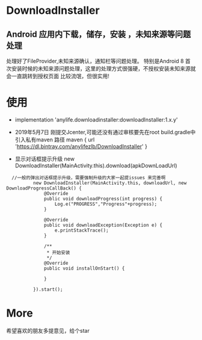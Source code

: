 # DownloadInstaller

## Android 应用内下载，储存，安装 ，未知来源等问题处理
处理好了FileProvider,未知来源确认，通知栏等问题处理。
特别是Android 8 首次安装时候的未知来源问题处理，这里的处理方式很强硬，不授权安装未知来源就会一直跳转到授权页面
比较流氓，但很实用!



# 使用 
  
  - implementation 'anylife.downloadinstaller:downloadInstaller:1.x.y'
  
  
  -  2019年5月7日 刚提交Jcenter,可能还没有通过审核要先在root build.gradle中引入私有maven 路径
  maven { url 'https://dl.bintray.com/anylifezlb/DownloadInstaller' }


  -  显示对话框提示升级 new DownloadInstaller(MainActivity.this).download(apkDownLoadUrl)
  ```
    //一般的弹出对话框提示升级，需要强制升级的大家一起提issues 来完善啊
            new DownloadInstaller(MainActivity.this, downloadUrl, new DownloadProgressCallBack() {
                @Override
                public void downloadProgress(int progress) {
                    Log.e("PROGRESS","Progress"+progress);
                }
    
                @Override
                public void downloadException(Exception e) {
                    e.printStackTrace();
                }
    
                /**
                 * 开始安装
                 */
                @Override
                public void installOnStart() {
    
                }
    
            }).start();
  ```

# More

希望喜欢的朋友多提意见，给个star
